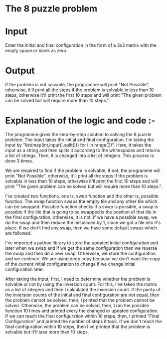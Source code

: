 # The 8 puzzle problem 

 # Input 
 Enter the initial and final configuration in the form of a 3x3 matrix with the empty space or blank as zero
        
 # Output 
 If the problem is not solvable, the programme will print "Not Possible", otherwise, it'll print all the steps if the problem is solvable in less than 10 steps, otherwise it'll print the first 10 steps and will print "The given problem can be solved but will require more than 10 steps.".

# Explanation of the logic and code :-

The programme gives the step-by-step solution to solving the 8 puzzle problem.
The input takes the initial and final configuration. I'm taking the input by "list(map(int,input().split())) for i in range(3)".
Here, it takes the input as a string and then splits it according to the whitespaces and returns a list of strings. Then, it is
changed into a list of integers. This process is done 3 times.

We are required to find if the problem is solvable, if not, the programme will print "Not Possible", otherwise, it'll 
print all the steps if the problem is solvable in less than 10 steps, otherwise it'll print the first 10 steps and will
print "The given problem can be solved but will require more than 10 steps.".

I've created two functions, one is, swap function and the other is, possible function. The swap function swaps the empty tile
and any other tile which can be swapped. Possible function checks if a swap is possible, a swap is possible if the tile that is
going to be swapped is the position of that tile in the final configuration, otherwise, it is not. If we have a possible
swap, we do the swap and then reduce the misplaced by 1, since we got a tile into it's place. If we don't find any swap,
then we have some default swaps which are followed.

I've imported a python library to store the updated initial configuration and later when we swap and if we get the same configuration then we
reverse the swap and then do a new swap. Otherwise, we store the configuration and we continue. We are using deep copy because we don't want the
copy of the current initial configuration to change if we change initial configuration later.

After taking the input, first, I need to determine whether the problem is solvable or not by using the inversion count. For
this, I've taken the matrix as a list of integers and then I calculated the inversion count. If the parity of the inversion 
counts of the initial and final configuration are not equal, then the problem cannot be solved, then, I printed that the 
problem cannot be solved. Otherwise, the problem can be solved, then, I ran the possible function 10 times and printed every 
the changed or updated configuration. If we can reach the final configuration within 10 steps, then, I printed "Final Configuration"
and printed the number of steps it took. If we don't reach the final configuration within 10 steps, then I've printed that
the problem is solvable but it'll take more than 10 steps.
